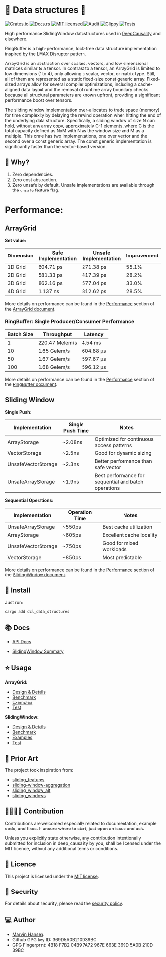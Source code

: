 [//]: # (---)

[//]: # (SPDX-License-Identifier: MIT)

[//]: # (---)

# 🏁 Data structures 🏁

[![Crates.io][crates-badge]][crates-url]
[![Docs.rs][docs-badge]][docs-url]
[![MIT licensed][mit-badge]][mit-url]
![Audit][audit-url]
![Clippy][clippy-url]
![Tests][test-url]

[crates-badge]: https://img.shields.io/badge/Crates.io-Latest-blue

[crates-url]: https://crates.io/crates/dcl_data_structures

[docs-badge]: https://img.shields.io/badge/Docs.rs-Latest-blue

[docs-url]: https://docs.rs/dcl_data_structures/latest/dcl_data_structures/

[mit-badge]: https://img.shields.io/badge/License-MIT-blue.svg

[mit-url]: https://github.com/deepcausality-rs/deep_causality/blob/main/LICENSE

[audit-url]: https://github.com/deepcausality-rs/deep_causality/actions/workflows/audit.yml/badge.svg

[clippy-url]: https://github.com/deepcausality-rs/deep_causality/actions/workflows/rust-clippy.yml/badge.svg

[test-url]: https://github.com/deepcausality-rs/deep_causality/actions/workflows/run_tests.yml/badge.svg

High performance SlidingWindow datastructures used in [DeepCausality](https://github.com/deepcausality-rs/deep_causality) and elsewhere.

RingBuffer is a high-performance, lock-free data structure implementation inspired by the LMAX Disruptor pattern.

ArrayGrid is an abstraction over scalars, vectors, and low dimensional matrices similar to a tensor.
In contrast to a tensor, an ArrayGrid is limited to low dimensions (1 to 4), only allowing a scalar,
vector, or matrix type. Still, all of them are represented as a static fixed-size const generic array.
Fixed-sized arrays allow for several compiler optimizations, including a cache-aligned data layout and the removal of
runtime array boundary checks because all structural parameters are known upfront, providing a significant performance
boost over tensors.

The sliding window implementation over-allocates to trade space (memory) for time complexity by delaying the rewind
operation when hitting the end of the underlying data structure.
Specifically, a sliding window of size N can hold, without any array copy, approximately C-1 elements,
where C is the total capacity defined as NxM with N as the window size and M as a multiple.
This crate has two implementations, one over vector and the second over a const generic array. The const generic
implementation is significantly faster than the vector-based version.


## 🤔 Why?

1) Zero dependencies.
2) Zero cost abstraction.
3) Zero unsafe by default. Unsafe implementations are available through the `unsafe` feature flag.

# Performance:

## ArrayGrid

**Set value:**

| Dimension | Safe Implementation | Unsafe Implementation | Improvement |
|-----------|-------------------|---------------------|-------------|
| 1D Grid   | 604.71 ps        | 271.38 ps          | 55.1%       |
| 2D Grid   | 581.33 ps        | 417.39 ps          | 28.2%       |
| 3D Grid   | 862.16 ps        | 577.04 ps          | 33.0%       |
| 4D Grid   | 1.137 ns         | 812.62 ps          | 28.5%       |

More details on performance can be found in the [Performance](README_ArrayGrid.md#performance) section
of the [ArrayGrid document](README_ArrayGrid.md).


### RingBuffer: Single Producer/Consumer Performance
| Batch Size | Throughput      | Latency    |
|------------|-----------------|------------|
| 1          | 220.47 Melem/s  | 4.54 ms   |
| 10         | 1.65 Gelem/s    | 604.88 µs |
| 50         | 1.67 Gelem/s    | 597.67 µs |
| 100        | 1.68 Gelem/s    | 596.12 µs |

More details on performance can be found in the [Performance](README_RingBuffer.md#performance) section
of the [RingBuffer document](README_RingBuffer.md).

## Sliding Window

**Single Push:**

| Implementation      	| Single Push Time 	| Notes                                                	|
|---------------------	|------------------	|------------------------------------------------------	|
| ArrayStorage        	| ~2.08ns          	| Optimized for continuous access patterns             	|
| VectorStorage       	| ~2.5ns           	| Good for dynamic sizing                              	|
| UnsafeVectorStorage 	| ~2.3ns           	| Better performance than safe vector                  	|
| UnsafeArrayStorage  	| ~1.9ns           	| Best performance for sequential and batch operations 	|


**Sequential Operations:**

| Implementation | Operation Time | Notes                    | 
|----------------|----------------|--------------------------| 
| UnsafeArrayStorage | ~550ps | Best cache utilization   | 
| ArrayStorage | ~605ps | Excellent cache locality | 
| UnsafeVectorStorage | ~750ps | Good for mixed workloads | 
| VectorStorage | ~850ps | Most predictable         |

More details on performance can be found in the [Performance](README_SlidingWindow.md#performance) section
of the [SlidingWindow document](README_SlidingWindow.md).


## 🚀 Install

Just run:

```bash
cargo add dcl_data_structures
```

## 📚 Docs

* [API Docs](https://docs.rs/dcl_data_structures/0.4.3/dcl_data_structures/)

* [SlidingWindow Summary](README_SlidingWindow)

## ⭐ Usage

**ArrayGrid:**
* [Design & Details](README_ArrayGrid)
* [Benchmark](benches/benchmarks)
* [Examples](examples/array_grid.rs)
* [Test](tests/grid_type)

**SlidingWindow:**
* [Design & Details](README_SlidingWindow.md)
* [Benchmark](benches/benchmarks)
* [Examples](examples/sliding_window.rs)
* [Test](tests/window_type)

## 🙏 Prior Art

The project took inspiration from:

* [sliding_features](https://crates.io/crates/sliding_features)
* [sliding-window-aggregation](https://crates.io/crates/sliding-window-aggregation)
* [sliding_window_alt](https://crates.io/crates/sliding_window_alt)
* [sliding_windows](https://crates.io/crates/sliding_windows)

## 👨‍💻👩‍💻 Contribution

Contributions are welcomed especially related to documentation, example code, and fixes.
If unsure where to start, just open an issue and ask.

Unless you explicitly state otherwise, any contribution intentionally submitted for inclusion in deep_causality by you,
shall be licensed under the MIT licence, without any additional terms or conditions.

## 📜 Licence

This project is licensed under the [MIT license](LICENSE).

## 👮️ Security

For details about security, please read
the [security policy](https://github.com/deepcausality-rs/deep_causality/blob/main/SECURITY.md).

## 💻 Author

* [Marvin Hansen](https://github.com/marvin-hansen).
* Github GPG key ID: 369D5A0B210D39BC
* GPG Fingerprint: 4B18 F7B2 04B9 7A72 967E 663E 369D 5A0B 210D 39BC